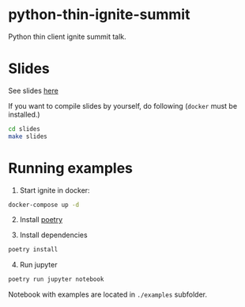 # python-thin-ignite-summit
Python thin client ignite summit talk.

# Slides
See slides [here](https://ivandasch.github.io/python-thin-ignite-summit/)

If you want to compile slides by yourself, do following (`docker` must be installed.)
```bash
cd slides
make slides
```

# Running examples
1. Start ignite in docker:
```bash
docker-compose up -d
```
2. Install [poetry](https://github.com/python-poetry/poetry#installation)

3. Install dependencies
```bash
poetry install
```
4. Run jupyter
```bash
poetry run jupyter notebook
```
Notebook with examples are located in `./examples` subfolder.
